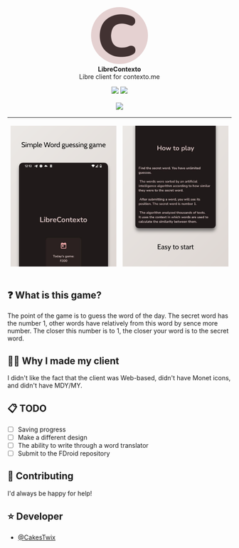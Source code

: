 <p align="center">
	<!-- Title -->
	<img src="assets/icon.png" width="128" style="border-radius: 50%"/><br>
	<b>LibreContexto</b>
	<br>
	Libre client for contexto.me
</p>
<p align="center">
<img src="https://img.shields.io/github/languages/code-size/CakesTwix/LibreContexto?style=for-the-badge"/>
<img src="https://img.shields.io/badge/Made_with-Kotlin-8051ff?style=for-the-badge&logo=kotlin"/><br><br>
<a href="https://www.buymeacoffee.com/cakestwix"><img width="150" src="https://img.buymeacoffee.com/button-api/?text=Buy me a tea&emoji=🍵&slug=cakestwix&button_colour=FF5F5F&font_colour=ffffff&font_family=Poppins&outline_colour=000000&coffee_colour=FFDD00" /></a>
</p>

| <p align="center"><img src="assets/ss1.png"/></p> | <p align="center"><img src="assets/ss2.png"/></p> |
|-----|--------|

## ❓ What is this game?
The point of the game is to guess the word of the day. The secret word has the number 1, other words have relatively from this word by sence more number. The closer this number is to 1, the closer your word is to the secret word.

## 🧑‍💻 Why I made my client
I didn't like the fact that the client was Web-based, didn't have Monet icons, and didn't have MDY/MY.

## 📋 TODO
- [ ] Saving progress
- [ ] Make a different design
- [ ] The ability to write through a word translator
- [ ] Submit to the FDroid repository

## 💖 Contributing
I'd always be happy for help!

## ⭐️ Developer
- [@CakesTwix](https://www.github.com/CakesTwix)
 
 
